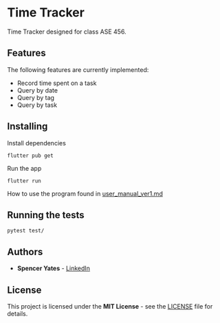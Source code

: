 # Time Tracker

Time Tracker designed for class ASE 456.

## Features

The following features are currently implemented:

- Record time spent on a task
- Query by date
- Query by tag
- Query by task

## Installing

Install dependencies

``` 
flutter pub get
```

Run the app

```
flutter run
```

How to use the program found in [user_manual_ver1.md](documents/manual/user_manual_ver1.md)

## Running the tests

```
pytest test/
```

## Authors

- **Spencer Yates** - [LinkedIn](https://www.linkedin.com/in/sdy329)

## License

This project is licensed under the **MIT License** - see the [LICENSE](LICENSE) file for details.
